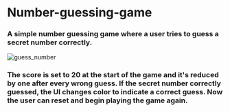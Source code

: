 # Number-guessing-game

### A simple number guessing game where a user tries to guess a secret number correctly. 
 
 ![guess_number](https://user-images.githubusercontent.com/97234029/158019269-9720fc4a-bb73-4fc8-921b-e971e8e60fa8.jpg)

### The score is set to 20 at the start of the game and it's reduced by one after every wrong guess. If the secret number correctly guessed, the UI changes color to indicate a correct guess. Now the user can reset and begin playing the game again.

